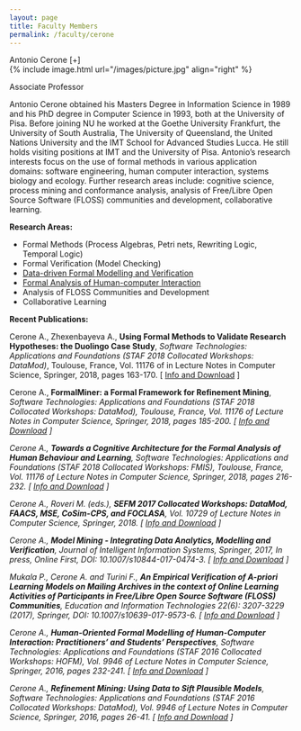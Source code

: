 ```yaml
---
layout: page
title: Faculty Members
permalink: /faculty/cerone
---
```


<div class="container" markdown="1">
<div class="header" markdown="1">Antonio Cerone [+]
</div>
<div class="content" markdown="1" style="min-height: 200px;">
{% include image.html url="/images/picture.jpg" align="right" %}

Associate Professor

Antonio Cerone obtained his Masters Degree in Information Science in 1989 and his PhD degree in Computer Science in 1993, both at the University of Pisa. Before joining NU he  worked at the Goethe University Frankfurt, the University of South Australia, The University of Queensland, the United Nations University and the IMT School for Advanced Studies Lucca. He still holds visiting positions at IMT and the University of Pisa.
Antonio’s research interests focus on the use of formal methods in various application domains: software engineering, human computer interaction, systems biology and ecology.
Further research areas include: cognitive science, process mining and conformance analysis, analysis of Free/Libre Open Source Software (FLOSS) communities and development, collaborative learning.

<B>Research Areas:</B>

- Formal Methods (Process Algebras, Petri nets, Rewriting Logic, Temporal Logic)
- Formal Verification (Model Checking)
- [Data-driven Formal Modelling and Verification](/faculty/cerone/modellingfromdata)
- [Formal Analysis of Human-computer Interaction](/faculty/cerone/formalhci)
- Analysis of FLOSS Communities and Development
- Collaborative Learning

<B>Recent Publications:</B>

Cerone A., Zhexenbayeva A., <B>Using Formal Methods to Validate Research Hypotheses: the Duolingo Case Study</B>, <I>Software Technologies: Applications and Foundations (STAF 2018 Collocated Workshops: DataMod)</I>, Toulouse, France, Vol. 11176 of in Lecture Notes in Computer Science, Springer, 2018, pages 163-170.
[ [Info and Download](https://link.springer.com/chapter/10.1007/978-3-030-04771-9_13) ]

Cerone A., <B>FormalMiner: a Formal Framework for Refinement Mining</B>, <I>Software Technologies: Applications and Foundations (STAF 2018 Collocated Workshops: DataMod), Toulouse, France, Vol. 11176 of Lecture Notes in Computer Science, Springer, 2018, pages 185-200.
[ [Info and Download](https://link.springer.com/chapter/10.1007/978-3-030-04771-9_15) ]

Cerone A., <B>Towards a Cognitive Architecture for the Formal Analysis of Human Behaviour and Learning</B>, <I>Software Technologies: Applications and Foundations (STAF 2018 Collocated Workshops: FMIS), Toulouse, France, Vol. 11176 of Lecture Notes in Computer Science, Springer, 2018, pages 216-232.
[ [Info and Download](https://link.springer.com/chapter/10.1007/978-3-030-04771-9_17) ]

Cerone A., Roveri M. (eds.), <B>SEFM 2017 Collocated Workshops: DataMod, FAACS, MSE, CoSim-CPS, and FOCLASA</B>, Vol. 10729 of Lecture Notes in Computer Science, Springer, 2018.
[ [Info and Download](https://link.springer.com/book/10.1007%2F978-3-319-74781-1) ]

Cerone A., <B>Model Mining - Integrating Data Analytics, Modelling and Verification</B>, <I>Journal of Intelligent Information Systems</I>, Springer, 2017, In press, Online First, DOI: 10.1007/s10844-017-0474-3.
[ [Info and Download](https://link.springer.com/article/10.1007%2Fs10844-017-0474-3) ]

Mukala P., Cerone A. and Turini F., <B>An Empirical Verification of A-priori Learning Models on Mailing Archives in the context of Online Learning Activities of Participants in Free/Libre Open Source Software (FLOSS) Communities</B>, <I>Education and Information Technologies</I> 22(6): 3207-3229 (2017), Springer, DOI: 10.1007/s10639-017-9573-6.
[ [Info and Download](https://www.springerprofessional.de/en/an-empirical-verification-of-a-priori-learning-models-on-mailing/12042024) ]

Cerone A., <B>Human-Oriented Formal Modelling of Human-Computer Interaction: Practitioners’ and Students’ Perspectives</B>, <I>Software Technologies: Applications and Foundations (STAF 2016 Collocated Workshops: HOFM)</I>, Vol. 9946 of Lecture Notes in Computer Science, Springer, 2016, pages 232-241.
[ [Info and Download](https://link.springer.com/chapter/10.1007%2F978-3-319-50230-4_17) ]

Cerone A., <B>Refinement Mining: Using Data to Sift Plausible Models</B>, <I>Software Technologies: Applications and Foundations (STAF 2016 Collocated Workshops: DataMod)</I>, Vol. 9946 of Lecture Notes in Computer Science, Springer, 2016, pages 26-41.
[ [Info and Download](https://link.springer.com/chapter/10.1007%2F978-3-319-50230-4_3) ]

</div>
</div>
